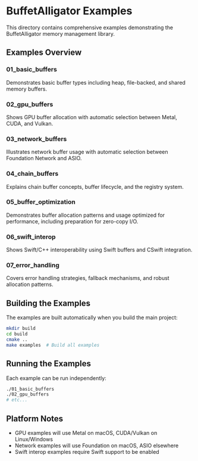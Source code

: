 # BuffetAlligator Examples

This directory contains comprehensive examples demonstrating the BuffetAlligator memory management library.

## Examples Overview

### 01_basic_buffers
Demonstrates basic buffer types including heap, file-backed, and shared memory buffers.

### 02_gpu_buffers  
Shows GPU buffer allocation with automatic selection between Metal, CUDA, and Vulkan.

### 03_network_buffers
Illustrates network buffer usage with automatic selection between Foundation Network and ASIO.

### 04_chain_buffers
Explains chain buffer concepts, buffer lifecycle, and the registry system.

### 05_buffer_optimization
Demonstrates buffer allocation patterns and usage optimized for performance, including preparation for zero-copy I/O.

### 06_swift_interop
Shows Swift/C++ interoperability using Swift buffers and CSwift integration.

### 07_error_handling
Covers error handling strategies, fallback mechanisms, and robust allocation patterns.

## Building the Examples

The examples are built automatically when you build the main project:

```bash
mkdir build
cd build
cmake ..
make examples  # Build all examples
```

## Running the Examples

Each example can be run independently:

```bash
./01_basic_buffers
./02_gpu_buffers
# etc...
```

## Platform Notes

- GPU examples will use Metal on macOS, CUDA/Vulkan on Linux/Windows
- Network examples will use Foundation on macOS, ASIO elsewhere  
- Swift interop examples require Swift support to be enabled
